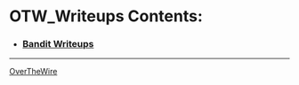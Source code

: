 # OTW_Writeups Contents:


- ###  [Bandit Writeups](bandit)


---

[OverTheWire](https://overthewire.org/wargames/)
